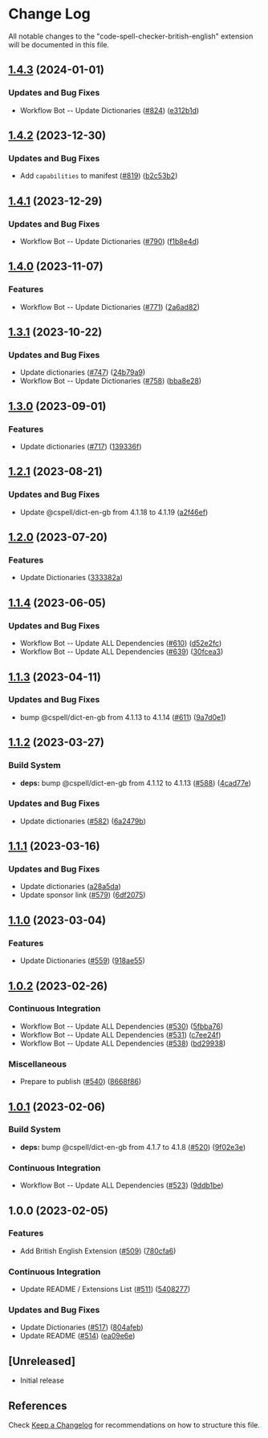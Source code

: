 # Change Log

All notable changes to the "code-spell-checker-british-english" extension will be documented in this file.

## [1.4.3](https://github.com/streetsidesoftware/vscode-cspell-dict-extensions/compare/code-spell-checker-british-english@1.4.2...code-spell-checker-british-english@1.4.3) (2024-01-01)


### Updates and Bug Fixes

* Workflow Bot -- Update Dictionaries ([#824](https://github.com/streetsidesoftware/vscode-cspell-dict-extensions/issues/824)) ([e312b1d](https://github.com/streetsidesoftware/vscode-cspell-dict-extensions/commit/e312b1d57f791c4be8dbf54653abfd2e101035f2))

## [1.4.2](https://github.com/streetsidesoftware/vscode-cspell-dict-extensions/compare/code-spell-checker-british-english@1.4.1...code-spell-checker-british-english@1.4.2) (2023-12-30)


### Updates and Bug Fixes

* Add `capabilities` to manifest ([#819](https://github.com/streetsidesoftware/vscode-cspell-dict-extensions/issues/819)) ([b2c53b2](https://github.com/streetsidesoftware/vscode-cspell-dict-extensions/commit/b2c53b27df0597c88c82c9773c054a1a5f6c1b54))

## [1.4.1](https://github.com/streetsidesoftware/vscode-cspell-dict-extensions/compare/code-spell-checker-british-english@1.4.0...code-spell-checker-british-english@1.4.1) (2023-12-29)


### Updates and Bug Fixes

* Workflow Bot -- Update Dictionaries ([#790](https://github.com/streetsidesoftware/vscode-cspell-dict-extensions/issues/790)) ([f1b8e4d](https://github.com/streetsidesoftware/vscode-cspell-dict-extensions/commit/f1b8e4d7a12adb4443302b011eb27e6e988f3ad7))

## [1.4.0](https://github.com/streetsidesoftware/vscode-cspell-dict-extensions/compare/code-spell-checker-british-english@1.3.1...code-spell-checker-british-english@1.4.0) (2023-11-07)


### Features

* Workflow Bot -- Update Dictionaries ([#771](https://github.com/streetsidesoftware/vscode-cspell-dict-extensions/issues/771)) ([2a6ad82](https://github.com/streetsidesoftware/vscode-cspell-dict-extensions/commit/2a6ad8295ed4e5264867df8c9c97e14d6e0763bc))

## [1.3.1](https://github.com/streetsidesoftware/vscode-cspell-dict-extensions/compare/code-spell-checker-british-english@1.3.0...code-spell-checker-british-english@1.3.1) (2023-10-22)


### Updates and Bug Fixes

* Update dictionaries ([#747](https://github.com/streetsidesoftware/vscode-cspell-dict-extensions/issues/747)) ([24b79a9](https://github.com/streetsidesoftware/vscode-cspell-dict-extensions/commit/24b79a9e1b641009b6fd3206eebd443169e67123))
* Workflow Bot -- Update Dictionaries ([#758](https://github.com/streetsidesoftware/vscode-cspell-dict-extensions/issues/758)) ([bba8e28](https://github.com/streetsidesoftware/vscode-cspell-dict-extensions/commit/bba8e288ef76ced6d53c8ef0f058002514b27c6a))

## [1.3.0](https://github.com/streetsidesoftware/vscode-cspell-dict-extensions/compare/code-spell-checker-british-english@1.2.1...code-spell-checker-british-english@1.3.0) (2023-09-01)


### Features

* Update dictionaries ([#717](https://github.com/streetsidesoftware/vscode-cspell-dict-extensions/issues/717)) ([139336f](https://github.com/streetsidesoftware/vscode-cspell-dict-extensions/commit/139336fdb74ae9954847509f3dbb89300777ad24))

## [1.2.1](https://github.com/streetsidesoftware/vscode-cspell-dict-extensions/compare/code-spell-checker-british-english@1.2.0...code-spell-checker-british-english@1.2.1) (2023-08-21)


### Updates and Bug Fixes

* Update @cspell/dict-en-gb from 4.1.18 to 4.1.19 ([a2f46ef](https://github.com/streetsidesoftware/vscode-cspell-dict-extensions/commit/a2f46efa8ed393d117ccb27faba3bf2b2b1eb5b3))

## [1.2.0](https://github.com/streetsidesoftware/vscode-cspell-dict-extensions/compare/code-spell-checker-british-english@1.1.4...code-spell-checker-british-english@1.2.0) (2023-07-20)


### Features

* Update Dictionaries ([333382a](https://github.com/streetsidesoftware/vscode-cspell-dict-extensions/commit/333382a02ac229a13b3d77a122b7e8201cad695c))

## [1.1.4](https://github.com/streetsidesoftware/vscode-cspell-dict-extensions/compare/code-spell-checker-british-english@1.1.3...code-spell-checker-british-english@1.1.4) (2023-06-05)


### Updates and Bug Fixes

* Workflow Bot -- Update ALL Dependencies ([#610](https://github.com/streetsidesoftware/vscode-cspell-dict-extensions/issues/610)) ([d52e2fc](https://github.com/streetsidesoftware/vscode-cspell-dict-extensions/commit/d52e2fce4f0fc581e8d901cd82ea68ba31557977))
* Workflow Bot -- Update ALL Dependencies ([#639](https://github.com/streetsidesoftware/vscode-cspell-dict-extensions/issues/639)) ([30fcea3](https://github.com/streetsidesoftware/vscode-cspell-dict-extensions/commit/30fcea3356aa445a12726fc8313c926efd3159fe))

## [1.1.3](https://github.com/streetsidesoftware/vscode-cspell-dict-extensions/compare/code-spell-checker-british-english@1.1.2...code-spell-checker-british-english@1.1.3) (2023-04-11)


### Updates and Bug Fixes

* bump @cspell/dict-en-gb from 4.1.13 to 4.1.14 ([#611](https://github.com/streetsidesoftware/vscode-cspell-dict-extensions/issues/611)) ([9a7d0e1](https://github.com/streetsidesoftware/vscode-cspell-dict-extensions/commit/9a7d0e1e3c2a1164a7149f059e213976f5767332))

## [1.1.2](https://github.com/streetsidesoftware/vscode-cspell-dict-extensions/compare/code-spell-checker-british-english@1.1.1...code-spell-checker-british-english@1.1.2) (2023-03-27)


### Build System

* **deps:** bump @cspell/dict-en-gb from 4.1.12 to 4.1.13 ([#588](https://github.com/streetsidesoftware/vscode-cspell-dict-extensions/issues/588)) ([4cad77e](https://github.com/streetsidesoftware/vscode-cspell-dict-extensions/commit/4cad77e7f8eafb68734505ec6cc3f3dd6ce0cd13))


### Updates and Bug Fixes

* Update dictionaries ([#582](https://github.com/streetsidesoftware/vscode-cspell-dict-extensions/issues/582)) ([6a2479b](https://github.com/streetsidesoftware/vscode-cspell-dict-extensions/commit/6a2479ba45e4040808d172dc8ad734b41d27ac91))

## [1.1.1](https://github.com/streetsidesoftware/vscode-cspell-dict-extensions/compare/code-spell-checker-british-english@1.1.0...code-spell-checker-british-english@1.1.1) (2023-03-16)


### Updates and Bug Fixes

* Update dictionaries ([a28a5da](https://github.com/streetsidesoftware/vscode-cspell-dict-extensions/commit/a28a5dab399499399b03df23ee955d668dca490e))
* Update sponsor link ([#579](https://github.com/streetsidesoftware/vscode-cspell-dict-extensions/issues/579)) ([6df2075](https://github.com/streetsidesoftware/vscode-cspell-dict-extensions/commit/6df2075cda94e9253a1f11d5dcf63e73a49b8edd))

## [1.1.0](https://github.com/streetsidesoftware/vscode-cspell-dict-extensions/compare/code-spell-checker-british-english@1.0.2...code-spell-checker-british-english@1.1.0) (2023-03-04)


### Features

* Update Dictionaries ([#559](https://github.com/streetsidesoftware/vscode-cspell-dict-extensions/issues/559)) ([918ae55](https://github.com/streetsidesoftware/vscode-cspell-dict-extensions/commit/918ae55e564f42b8ebe6cb6b448be68c9af03137))

## [1.0.2](https://github.com/streetsidesoftware/vscode-cspell-dict-extensions/compare/code-spell-checker-british-english@1.0.1...code-spell-checker-british-english@1.0.2) (2023-02-26)


### Continuous Integration

* Workflow Bot -- Update ALL Dependencies ([#530](https://github.com/streetsidesoftware/vscode-cspell-dict-extensions/issues/530)) ([5fbba76](https://github.com/streetsidesoftware/vscode-cspell-dict-extensions/commit/5fbba768b218dc7dc9a144ffb78b075f33d7265f))
* Workflow Bot -- Update ALL Dependencies ([#531](https://github.com/streetsidesoftware/vscode-cspell-dict-extensions/issues/531)) ([c7ee24f](https://github.com/streetsidesoftware/vscode-cspell-dict-extensions/commit/c7ee24f30552a6e8904a8d489b8a76ddcd3eedec))
* Workflow Bot -- Update ALL Dependencies ([#538](https://github.com/streetsidesoftware/vscode-cspell-dict-extensions/issues/538)) ([bd29938](https://github.com/streetsidesoftware/vscode-cspell-dict-extensions/commit/bd299389f470611cea6aad06ed7bba05e447117c))


### Miscellaneous

* Prepare to publish ([#540](https://github.com/streetsidesoftware/vscode-cspell-dict-extensions/issues/540)) ([8668f86](https://github.com/streetsidesoftware/vscode-cspell-dict-extensions/commit/8668f86b5fe3bf076cc44db54ec9b15d2f137623))

## [1.0.1](https://github.com/streetsidesoftware/vscode-cspell-dict-extensions/compare/code-spell-checker-british-english@1.0.0...code-spell-checker-british-english@1.0.1) (2023-02-06)


### Build System

* **deps:** bump @cspell/dict-en-gb from 4.1.7 to 4.1.8 ([#520](https://github.com/streetsidesoftware/vscode-cspell-dict-extensions/issues/520)) ([9f02e3e](https://github.com/streetsidesoftware/vscode-cspell-dict-extensions/commit/9f02e3e15b5f2a73263a4862d5c171dcb3647805))


### Continuous Integration

* Workflow Bot -- Update ALL Dependencies ([#523](https://github.com/streetsidesoftware/vscode-cspell-dict-extensions/issues/523)) ([9ddb1be](https://github.com/streetsidesoftware/vscode-cspell-dict-extensions/commit/9ddb1be69e4903bb23bc73b6f6afb43c4eb6ec6b))

## 1.0.0 (2023-02-05)


### Features

* Add British English Extension ([#509](https://github.com/streetsidesoftware/vscode-cspell-dict-extensions/issues/509)) ([780cfa6](https://github.com/streetsidesoftware/vscode-cspell-dict-extensions/commit/780cfa6915dd74772412fac52861fead4617fe9b))


### Continuous Integration

* Update README / Extensions List ([#511](https://github.com/streetsidesoftware/vscode-cspell-dict-extensions/issues/511)) ([5408277](https://github.com/streetsidesoftware/vscode-cspell-dict-extensions/commit/540827776a4d58490e764eb71a02cdecc7b69e9e))


### Updates and Bug Fixes

* Update Dictionaries ([#517](https://github.com/streetsidesoftware/vscode-cspell-dict-extensions/issues/517)) ([804afeb](https://github.com/streetsidesoftware/vscode-cspell-dict-extensions/commit/804afeb61e930613c698c812f9922c1e080acc53))
* Update README ([#514](https://github.com/streetsidesoftware/vscode-cspell-dict-extensions/issues/514)) ([ea09e6e](https://github.com/streetsidesoftware/vscode-cspell-dict-extensions/commit/ea09e6e467f7296d80013fec8da3b6e899a51a5a))

## [Unreleased]

- Initial release

## References

Check [Keep a Changelog](http://keepachangelog.com/) for recommendations on how to structure this file.
